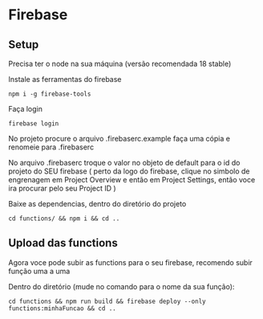 # Firebase
## Setup
Precisa ter o node na sua máquina (versão recomendada 18 stable)

Instale as ferramentas do firebase

    npm i -g firebase-tools

Faça login

    firebase login

No projeto procure o arquivo .firebaserc.example faça uma cópia e renomeie para .firebaserc

No arquivo .firebaserc troque o valor no objeto de default para o id do projeto do SEU firebase (
    perto da logo do firebase, clique no simbolo de engrenagem em Project Overview e então em Project Settings, então voce ira procurar pelo seu Project ID 
)

Baixe as dependencias, dentro do diretório do projeto
    
    cd functions/ && npm i && cd ..

## Upload das functions
Agora voce pode subir as functions para o seu firebase, recomendo subir função uma a uma

Dentro do diretório (mude no comando para o nome da sua função):
    
    cd functions && npm run build && firebase deploy --only functions:minhaFuncao && cd ..
